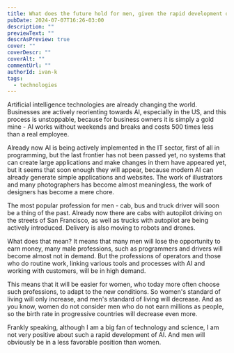 ```yaml
---
title: What does the future hold for men, given the rapid development of AI?
pubDate: 2024-07-07T16:26-03:00
description: ""
previewText: ""
descrAsPreview: true
cover: ""
coverDescr: ""
coverAlt: ""
commentUrl: ""
authorId: ivan-k
tags:
  - technologies
---
```

Artificial intelligence technologies are already changing the world. Businesses are actively reorienting towards AI, especially in the US, and this process is unstoppable, because for business owners it is simply a gold mine - AI works without weekends and breaks and costs 500 times less than a real employee.

Already now AI is being actively implemented in the IT sector, first of all in programming, but the last frontier has not been passed yet, no systems that can create large applications and make changes in them have appeared yet, but it seems that soon enough they will appear, because modern AI can already generate simple applications and websites. The work of illustrators and many photographers has become almost meaningless, the work of designers has become a mere chore.

The most popular profession for men - cab, bus and truck driver will soon be a thing of the past. Already now there are cabs with autopilot driving on the streets of San Francisco, as well as trucks with autopilot are being actively introduced. Delivery is also moving to robots and drones.

What does that mean? It means that many men will lose the opportunity to earn money, many male professions, such as programmers and drivers will become almost not in demand. But the professions of operators and those who do routine work, linking various tools and processes with AI and working with customers, will be in high demand.

This means that it will be easier for women, who today more often choose such professions, to adapt to the new conditions. So women's standard of living will only increase, and men's standard of living will decrease. And as you know, women do not consider men who do not earn millions as people, so the birth rate in progressive countries will decrease even more.

Frankly speaking, although I am a big fan of technology and science, I am not very positive about such a rapid development of AI. And men will obviously be in a less favorable position than women.
